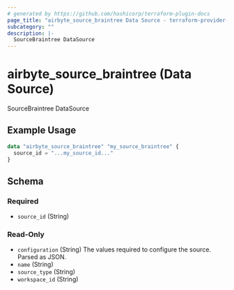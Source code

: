 ```yaml
---
# generated by https://github.com/hashicorp/terraform-plugin-docs
page_title: "airbyte_source_braintree Data Source - terraform-provider-airbyte"
subcategory: ""
description: |-
  SourceBraintree DataSource
---
```


# airbyte_source_braintree (Data Source)

SourceBraintree DataSource

## Example Usage

```terraform
data "airbyte_source_braintree" "my_source_braintree" {
  source_id = "...my_source_id..."
}
```

<!-- schema generated by tfplugindocs -->
## Schema

### Required

- `source_id` (String)

### Read-Only

- `configuration` (String) The values required to configure the source. Parsed as JSON.
- `name` (String)
- `source_type` (String)
- `workspace_id` (String)
